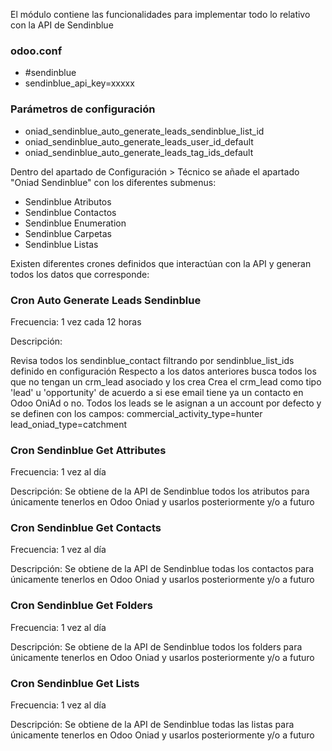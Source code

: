 El módulo contiene las funcionalidades para implementar todo lo relativo con la API de Sendinblue

### odoo.conf
- #sendinblue
- sendinblue_api_key=xxxxx

### Parámetros de configuración
- oniad_sendinblue_auto_generate_leads_sendinblue_list_id
- oniad_sendinblue_auto_generate_leads_user_id_default
- oniad_sendinblue_auto_generate_leads_tag_ids_default

Dentro del apartado de Configuración > Técnico se añade el apartado "Oniad Sendinblue" con los diferentes submenus:

- Sendinblue Atributos
- Sendinblue Contactos
- Sendinblue Enumeration
- Sendinblue Carpetas
- Sendinblue Listas

 

Existen diferentes crones definidos que interactúan con la API y generan todos los datos que corresponde:

### Cron Auto Generate Leads Sendinblue 
Frecuencia: 1 vez cada 12 horas

Descripción: 

Revisa todos los sendinblue_contact filtrando por sendinblue_list_ids definido en configuración
Respecto a los datos anteriores busca todos los que no tengan un crm_lead asociado y los crea
Crea el crm_lead como tipo 'lead' u 'opportunity' de acuerdo a si ese email tiene ya un contacto en Odoo OniAd o no. Todos los leads se le asignan a un account por defecto y se definen con los campos:
commercial_activity_type=hunter
lead_oniad_type=catchment

### Cron Sendinblue Get Attributes 
Frecuencia: 1 vez al día

Descripción: Se obtiene de la API de Sendinblue todos los atributos para únicamente tenerlos en Odoo Oniad y usarlos posteriormente y/o a futuro

### Cron Sendinblue Get Contacts 
Frecuencia: 1 vez al día

Descripción: Se obtiene de la API de Sendinblue todas los contactos para únicamente tenerlos en Odoo Oniad y usarlos posteriormente y/o a futuro

### Cron Sendinblue Get Folders 
Frecuencia: 1 vez al día

Descripción: Se obtiene de la API de Sendinblue todos los folders para únicamente tenerlos en Odoo Oniad y usarlos posteriormente y/o a futuro

### Cron Sendinblue Get Lists 
Frecuencia: 1 vez al día

Descripción: Se obtiene de la API de Sendinblue todas las listas para únicamente tenerlos en Odoo Oniad y usarlos posteriormente y/o a futuro
